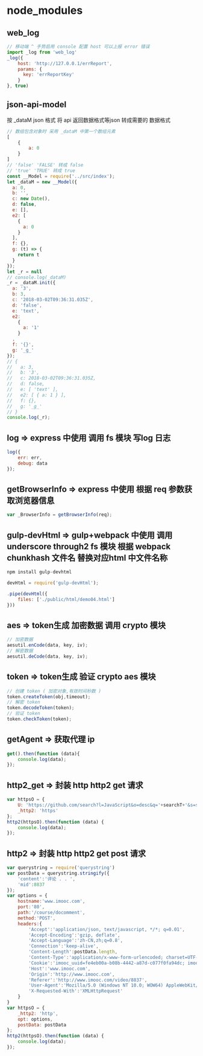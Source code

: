 
# node_modules

## web_log

``` js
// 移动端 ^ 手势启用 console 配置 host 可以上报 error 错误
import _log from 'web_log'
_log({
    host: 'http://127.0.0.1/errReport',
    params: {
      key: 'errReportKey'
    }
}, true)
```

## json-api-model

按 _dataM json 格式 将 api 返回数据格式等json 转成需要的 数据格式

``` js
// 数组包含对象时 采用 _dataM 中第一个数组元素
[
    {
        a: 0
    }
]
// 'false' 'FALSE' 转成 false
// 'true' 'TRUE' 转成 true
const __Model = require('../src/index');
let _dataM = new __Model({
  a: 0,
  b: '',
  c: new Date(),
  d: false,
  e: [],
  e2: [
    {
      a: 0
    }
  ],
  f: {},
  g: (t) => {
    return t
  }
});
let _r = null
// console.log(_dataM)
_r = _dataM.init({
  a: '3',
  b: 3,
  c: '2018-03-02T09:36:31.035Z',
  d: 'false',
  e: 'text',
  e2:
    {
      a: '1'
    }
  ,
  f: '{}',
  g: '_g_'
});
// {
//   a: 3,
//   b: '3',
//   c: 2018-03-02T09:36:31.035Z,
//   d: false,
//   e: [ 'text' ],
//   e2: [ { a: 1 } ],
//   f: {},
//   g: '_g_'
// }
console.log(_r);
```

## log => express 中使用 调用 fs 模块 写log 日志

``` js
log({
    err: err,
    debug: data
});
```


## getBrowserInfo => express 中使用 根据 req 参数获取浏览器信息

``` js
var _BrowserInfo = getBrowserInfo(req);
```

## gulp-devHtml => gulp+webpack 中使用 调用 underscore through2 fs 模块 根据 webpack chunkhash 文件名 替换对应html 中文件名称

``` js
npm install gulp-devhtml

devHtml = require('gulp-devHtml');

.pipe(devHtml({
    files: ['./public/html/demo04.html']
}))
```

## aes => token生成 加密数据 调用 crypto 模块

``` js
// 加密数据
aesutil.enCode(data, key, iv);
// 解密数据
aesutil.deCode(data, key, iv);
```

## token => token生成 验证 crypto aes 模块

``` js
// 创建 token ( 加密对象,有效时间秒数 )
token.createToken(obj,timeout);
// 解密 token
token.decodeToken(token);
// 验证 token
token.checkToken(token);
```

## getAgent => 获取代理 ip

``` js
get().then(function (data){
    console.log(data);
});
```

## http2_get => 封装 http http2 get 请求

``` js
var httpsO = {
    U: 'https://github.com/search?l=JavaScript&o=desc&q='+searchT+'&s=stars&type=Repositories&utf8=%E2%9C%93',
    _http2: 'https'
};
http2(httpsO).then(function (data) {
    console.log(data);
});
```

## http2 => 封装 http http2 get post 请求

``` js
var querystring = require('querystring')
var postData = querystring.stringify({
    'content':'评论 . . ',
    'mid':8837
});
var options = {
    hostname:'www.imooc.com',
    port:'80',
    path:'/course/docomment',
    method:'POST',
    headers:{
        'Accept':'application/json, text/javascript, */*; q=0.01',
        'Accept-Encoding':'gzip, deflate',
        'Accept-Language':'zh-CN,zh;q=0.8',
        'Connection':'keep-alive',
        'Content-Length':postData.length,
        'Content-Type':'application/x-www-form-urlencoded; charset=UTF-8',
        'Cookie':'imooc_uuid=fe4eb00a-b08b-4442-a87d-c077f0fa94dc; imooc_isnew_ct=1482112514; loginstate=1; apsid=I3ODRkMzRiY2MzNjZkZDlkNzZkZDk3OGYwNGFkYTEAAAAAAAAAAAAAAAAAAAAAAAAAAAAAAAAAAAAAAAAAAAAAAAAAAAAAAAAAAAAAAAAAAAAAAAAAAAAAAAAAAAAAMTAyNjA1OAAAAAAAAAAAAAAAAAAAAAAAAAAAAAAAAAAxMjE0NDgzNjM5QHFxLmNvbQAAAAAAAAAAAAAAAAAAADhjOTM3MTEyMTVkZDJkODBiZGQ5MGZhYjUxZDk2YTNkADZbWAA2W1g%3DYj; last_login_username=1214483639%40qq.com; PHPSESSID=dlq6ctudtje87erfq523b0dak7; jwplayer.volume=71; IMCDNS=0; Hm_lvt_f0cfcccd7b1393990c78efdeebff3968=1482112514,1482372528,1482377953,1482457056; Hm_lpvt_f0cfcccd7b1393990c78efdeebff3968=1482460689; imooc_isnew=2; cvde=585c7fe052b01-26',
        'Host':'www.imooc.com',
        'Origin':'http://www.imooc.com',
        'Referer':'http://www.imooc.com/video/8837',
        'User-Agent':'Mozilla/5.0 (Windows NT 10.0; WOW64) AppleWebKit/537.36 (KHTML, like Gecko) Chrome/55.0.2883.75 Safari/537.36',
        'X-Requested-With':'XMLHttpRequest'
    }
}
var httpsO = {
    _http2: 'http',
    opt: options,
    postData: postData
};
http2(httpsO).then(function (data) {
    console.log(data);
});
```


